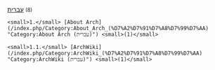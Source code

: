[עברית](/index.php/Category:%D7%A2%D7%91%D7%A8%D7%99%D7%AA "Category:עברית")‎ <small>(8)</small>

	<small>1.</small> [About Arch](/index.php/Category:About_Arch_(%D7%A2%D7%91%D7%A8%D7%99%D7%AA) "Category:About Arch (עברית)")‎ <small>(1)</small>

	<small>1.1.</small> [ArchWiki](/index.php/Category:ArchWiki_(%D7%A2%D7%91%D7%A8%D7%99%D7%AA) "Category:ArchWiki (עברית)")‎ <small>(1)</small>